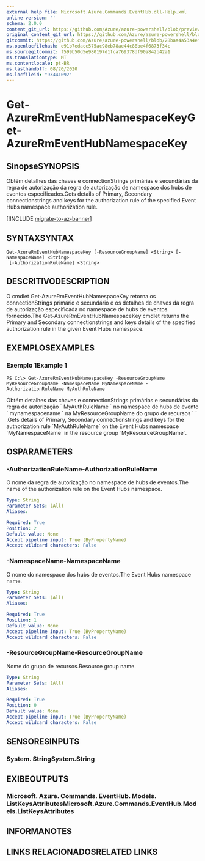 ```yaml
---
external help file: Microsoft.Azure.Commands.EventHub.dll-Help.xml
online version: ''
schema: 2.0.0
content_git_url: https://github.com/Azure/azure-powershell/blob/preview/src/ResourceManager/EventHub/Commands.EventHub/help/Get-AzureRmEventHubNamespaceKey.md
original_content_git_url: https://github.com/Azure/azure-powershell/blob/preview/src/ResourceManager/EventHub/Commands.EventHub/help/Get-AzureRmEventHubNamespaceKey.md
gitcommit: https://github.com/Azure/azure-powershell/blob/28baa4a53a4efceb1197c032a8db08e199f0858d
ms.openlocfilehash: e91b7edacc575ac98eb78ae44c88be4f6873f34c
ms.sourcegitcommit: f599b50d5e980197d1fca769378df90a842b42a1
ms.translationtype: MT
ms.contentlocale: pt-BR
ms.lasthandoff: 08/20/2020
ms.locfileid: "93441092"
---
```

# <span data-ttu-id="a600f-101">Get-AzureRmEventHubNamespaceKey</span><span class="sxs-lookup"><span data-stu-id="a600f-101">Get-AzureRmEventHubNamespaceKey</span></span>

## <span data-ttu-id="a600f-102">Sinopse</span><span class="sxs-lookup"><span data-stu-id="a600f-102">SYNOPSIS</span></span>
<span data-ttu-id="a600f-103">Obtém detalhes das chaves e connectionStrings primárias e secundárias da regra de autorização da regra de autorização de namespace dos hubs de eventos especificados.</span><span class="sxs-lookup"><span data-stu-id="a600f-103">Gets details of Primary, Secondary connectionstrings and keys for the authorization rule of the specified Event Hubs namespace authorization rule.</span></span>

[!INCLUDE [migrate-to-az-banner](../../includes/migrate-to-az-banner.md)]

## <span data-ttu-id="a600f-104">SYNTAX</span><span class="sxs-lookup"><span data-stu-id="a600f-104">SYNTAX</span></span>

```
Get-AzureRmEventHubNamespaceKey [-ResourceGroupName] <String> [-NamespaceName] <String>
 [-AuthorizationRuleName] <String>
```

## <span data-ttu-id="a600f-105">DESCRITIVO</span><span class="sxs-lookup"><span data-stu-id="a600f-105">DESCRIPTION</span></span>
<span data-ttu-id="a600f-106">O cmdlet Get-AzureRmEventHubNamespaceKey retorna os connectionStrings primário e secundário e os detalhes de chaves da regra de autorização especificada no namespace de hubs de eventos fornecido.</span><span class="sxs-lookup"><span data-stu-id="a600f-106">The Get-AzureRmEventHubNamespaceKey cmdlet returns the Primary and Secondary connectionstrings and keys details of the specified authorization rule in the given Event Hubs namespace.</span></span>

## <span data-ttu-id="a600f-107">EXEMPLOS</span><span class="sxs-lookup"><span data-stu-id="a600f-107">EXAMPLES</span></span>

### <span data-ttu-id="a600f-108">Exemplo 1</span><span class="sxs-lookup"><span data-stu-id="a600f-108">Example 1</span></span>
```
PS C:\> Get-AzureRmEventHubNamespaceKey -ResourceGroupName MyResourceGroupName -NamespaceName MyNamespaceName -AuthorizationRuleName MyAuthRuleName
```

<span data-ttu-id="a600f-109">Obtém detalhes das chaves e connectionStrings primárias e secundárias da regra de autorização \` MyAuthRuleName \` no namespace de hubs de evento \` mynamespacename \` na MyResourceGroupName do grupo de recursos \` \` .</span><span class="sxs-lookup"><span data-stu-id="a600f-109">Gets details of Primary, Secondary connectionstrings and keys for the authorization rule \`MyAuthRuleName\` on the Event Hubs namespace \`MyNamespaceName\` in the resource group \`MyResourceGroupName\`.</span></span>

## <span data-ttu-id="a600f-110">OS</span><span class="sxs-lookup"><span data-stu-id="a600f-110">PARAMETERS</span></span>

### <span data-ttu-id="a600f-111">-AuthorizationRuleName</span><span class="sxs-lookup"><span data-stu-id="a600f-111">-AuthorizationRuleName</span></span>
<span data-ttu-id="a600f-112">O nome da regra de autorização no namespace de hubs de eventos.</span><span class="sxs-lookup"><span data-stu-id="a600f-112">The name of the authorization rule on the Event Hubs namespace.</span></span>

```yaml
Type: String
Parameter Sets: (All)
Aliases: 

Required: True
Position: 2
Default value: None
Accept pipeline input: True (ByPropertyName)
Accept wildcard characters: False
```

### <span data-ttu-id="a600f-113">-NamespaceName</span><span class="sxs-lookup"><span data-stu-id="a600f-113">-NamespaceName</span></span>
<span data-ttu-id="a600f-114">O nome do namespace dos hubs de eventos.</span><span class="sxs-lookup"><span data-stu-id="a600f-114">The Event Hubs namespace name.</span></span>

```yaml
Type: String
Parameter Sets: (All)
Aliases: 

Required: True
Position: 1
Default value: None
Accept pipeline input: True (ByPropertyName)
Accept wildcard characters: False
```

### <span data-ttu-id="a600f-115">-ResourceGroupName</span><span class="sxs-lookup"><span data-stu-id="a600f-115">-ResourceGroupName</span></span>
<span data-ttu-id="a600f-116">Nome do grupo de recursos.</span><span class="sxs-lookup"><span data-stu-id="a600f-116">Resource group name.</span></span>

```yaml
Type: String
Parameter Sets: (All)
Aliases: 

Required: True
Position: 0
Default value: None
Accept pipeline input: True (ByPropertyName)
Accept wildcard characters: False
```

## <span data-ttu-id="a600f-117">SENSORES</span><span class="sxs-lookup"><span data-stu-id="a600f-117">INPUTS</span></span>

### <span data-ttu-id="a600f-118">System. String</span><span class="sxs-lookup"><span data-stu-id="a600f-118">System.String</span></span>

## <span data-ttu-id="a600f-119">EXIBE</span><span class="sxs-lookup"><span data-stu-id="a600f-119">OUTPUTS</span></span>

### <span data-ttu-id="a600f-120">Microsoft. Azure. Commands. EventHub. Models. ListKeysAttributes</span><span class="sxs-lookup"><span data-stu-id="a600f-120">Microsoft.Azure.Commands.EventHub.Models.ListKeysAttributes</span></span>

## <span data-ttu-id="a600f-121">INFORMA</span><span class="sxs-lookup"><span data-stu-id="a600f-121">NOTES</span></span>

## <span data-ttu-id="a600f-122">LINKS RELACIONADOS</span><span class="sxs-lookup"><span data-stu-id="a600f-122">RELATED LINKS</span></span>

